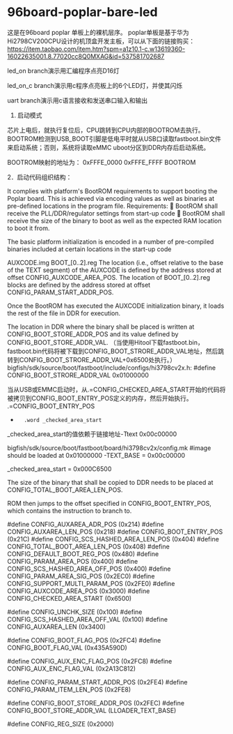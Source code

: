 # 96board-poplar-bare-led

这是在96board poplar 单板上的裸机层序。
poplar单板是基于华为Hi2798CV200CPU设计的机顶盒开发主板，可以从下面的链接购买：
https://item.taobao.com/item.htm?spm=a1z10.1-c.w13619360-16022635001.8.77020cc8Q0MXAG&id=537581702687

led_on branch演示用汇编程序点亮D16灯

led_on_c branch演示用c程序点亮板上的6个LED灯，并使其闪烁

uart branch演示用c语言接收和发送串口输入和输出

1.	启动模式

芯片上电后，就执行复位后，CPU跳转到CPU内部的BOOTROM去执行。BOOTROM检测到USB_BOOT引脚是低电平时就从USB口读取fastboot.bin文件来启动系统；否则，系统将读取eMMC uboot分区到DDR内存后启动系统。

BOOTROM映射的地址为：
0xFFFE_0000 0xFFFE_FFFF BOOTROM

2．启动代码组织结构：

It complies with platform's BootROM requirements to support booting the Poplar board. This is achieved via encoding values as well as binaries at pre-defined locations in the program file.
Requirements:
	BootROM shall receive the PLL/DDR/regulator settings from start-up code
	BootROM shall receive the size of the binary to boot as well as the expected RAM location to boot it from.

The basic platform initialization is encoded in a number of pre-compiled binaries included at certain locations in the start-up code

AUXCODE.img
BOOT_[0..2].reg
The location (i.e., offset relative to the base of the TEXT segment) of the AUXCODE is defined by the address stored at offset CONFIG_AUXCODE_AREA_POS.
The location of BOOT_[0..2].reg blocks are defined by the address stored at offset CONFIG_PARAM_START_ADDR_POS.

Once the BootROM has executed the AUXCODE initialization binary, it loads the rest of the file in DDR for execution.

The location in DDR where the binary shall be placed is written at CONFIG_BOOT_STORE_ADDR_POS and its value defined by CONFIG_BOOT_STORE_ADDR_VAL. （当使用Hitool下载fastboot.bin，fastboot.bin代码将被下载到CONFIG_BOOT_STRORE_ADDR_VAL地址，然后跳转到CONFIG_BOOT_STRORE_ADDR_VAL+0x6500处执行。）
bigfish/sdk/source/boot/fastboot/include/configs/hi3798cv2x.h:
#define  CONFIG_BOOT_STRORE_ADDR_VAL   0x01000000

当从USB或EMMC启动时，从.=CONFIG_CHECKED_AREA_START开始的代码将被拷贝到CONFIG_BOOT_ENTRY_POS定义的内存，然后开始执行。
.=CONFIG_BOOT_ENTRY_POS
-       .word _checked_area_start

_checked_area_start的值依赖于链接地址-Ttext 0x00c00000

bigfish/sdk/source/boot/fastboot/board/hi3798cv2x/config.mk
#image should be loaded at 0x01000000
-TEXT_BASE = 0x00c00000

_checked_area_start = 0x000C6500

The size of the binary that shall be copied to DDR needs to be placed at CONFIG_TOTAL_BOOT_AREA_LEN_POS.

ROM then jumps to the offset specified in CONFIG_BOOT_ENTRY_POS, which contains the instruction to branch to.


#define CONFIG_AUXAREA_ADR_POS			(0x214)
#define CONFIG_AUXAREA_LEN_POS			(0x218)
#define CONFIG_BOOT_ENTRY_POS			(0x21C)
#define CONFIG_SCS_HASHED_AREA_LEN_POS		(0x404)
#define CONFIG_TOTAL_BOOT_AREA_LEN_POS		(0x408)
#define CONFIG_DEFAULT_BOOT_REG_POS		(0x480)
#define CONFIG_PARAM_AREA_POS			(0x400)
#define CONFIG_SCS_HASHED_AREA_OFF_POS		(0x400)
#define CONFIG_PARAM_AREA_SIG_POS		(0x2EC0)
#define CONFIG_SUPPORT_MULTI_PARAM_POS		(0x2FE0)
#define CONFIG_AUXCODE_AREA_POS			(0x3000)
#define CONFIG_CHECKED_AREA_START		(0x6500)

#define CONFIG_UNCHK_SIZE			(0x100)
#define CONFIG_SCS_HASHED_AREA_OFF_VAL		(0x100)
#define CONFIG_AUXAREA_LEN			(0x3400)

#define CONFIG_BOOT_FLAG_POS			(0x2FC4)
#define CONFIG_BOOT_FLAG_VAL			(0x435A590D)

#define CONFIG_AUX_ENC_FLAG_POS			(0x2FC8)
#define CONFIG_AUX_ENC_FLAG_VAL			(0x2A13C812)

#define CONFIG_PARAM_START_ADDR_POS		(0x2FE4)
#define CONFIG_PARAM_ITEM_LEN_POS		(0x2FE8)

#define CONFIG_BOOT_STORE_ADDR_POS		(0x2FEC)
#define CONFIG_BOOT_STORE_ADDR_VAL		(LLOADER_TEXT_BASE)

#define CONFIG_REG_SIZE				(0x2000)

